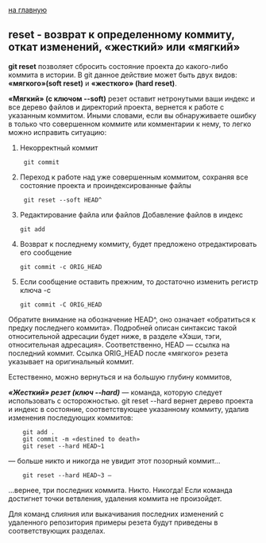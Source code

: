  [на главную](/readme.md)

## reset - возврат к определенному коммиту, откат изменений, «жесткий» или «мягкий»

**git reset** позволяет сбросить состояние проекта до какого-либо коммита в истории. В git данное действие может быть двух видов: **«мягкого»(soft reset)** и **«жесткого» (hard reset)**.

**«Мягкий» (с ключом --soft)** резет оставит нетронутыми ваши индекс и все дерево файлов и директорий проекта, вернется к работе с указанным коммитом. Иными словами, если вы обнаруживаете ошибку в только что совершенном коммите или комментарии к нему, то легко можно исправить ситуацию:

1. Некорректный коммит

        git commit

2. Переход к работе над уже совершенным коммитом, сохраняя все состояние проекта и проиндексированные файлы

        git reset --soft HEAD^

3.  Редактирование файла или файлов
Добавление файлов в индекс

        git add

4.  Возврат к последнему коммиту, будет предложено отредактировать его сообщение

        git commit -c ORIG_HEAD

5.  Если сообщение оставить прежним, то достаточно изменить регистр ключа -с

        git commit -C ORIG_HEAD

Обратите внимание на обозначение HEAD^, оно означает «обратиться к предку последнего коммита». Подробней описан синтаксис такой относительной адресации будет ниже, в разделе «Хэши, тэги, относительная адресация». Соответственно, HEAD — ссылка на последний коммит. Ссылка ORIG_HEAD после «мягкого» резета указывает на оригинальный коммит.

Естественно, можно вернуться и на большую глубину коммитов,

***«Жесткий» резет (ключ --hard)*** — команда, которую следует использовать с осторожностью. git reset --hard вернет дерево проекта и индекс в состояние, соответствующее указанному коммиту, удалив изменения последующих коммитов:

        git add .
        git commit -m «destined to death»
        git reset --hard HEAD~1 
        
— больше никто и никогда не увидит этот позорный коммит...

        git reset --hard HEAD~3 — 

...вернее, три последних коммита. Никто. Никогда!
Если команда достигнет точки ветвления, удаления коммита не произойдет.

Для команд слияния или выкачивания последних изменений с удаленного репозитория примеры резета будут приведены в соответствующих разделах.